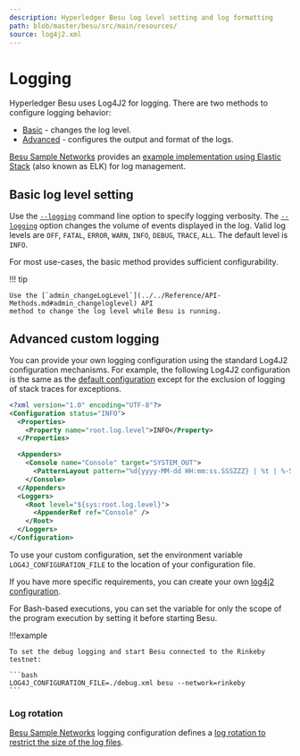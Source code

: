 ```yaml
---
description: Hyperledger Besu log level setting and log formatting
path: blob/master/besu/src/main/resources/
source: log4j2.xml
---
```


# Logging

Hyperledger Besu uses Log4J2 for logging. There are two methods to configure logging behavior:

* [Basic](#basic-log-level-setting) - changes the log level.
* [Advanced](#advanced-custom-logging) - configures the output and format of the logs.

[Besu Sample Networks](https://github.com/PegaSysEng/besu-sample-networks) provides an
[example implementation using Elastic Stack](Elastic-Stack.md) (also known as ELK) for log
management.

## Basic log level setting

Use the [`--logging`](../../Reference/CLI/CLI-Syntax.md#logging) command line option to specify
logging verbosity. The [`--logging`](../../Reference/CLI/CLI-Syntax.md#logging) option changes the
volume of events displayed in the log. Valid log levels are `OFF`, `FATAL`, `ERROR`, `WARN`,
`INFO`, `DEBUG`, `TRACE`, `ALL`. The default level is `INFO`.

For most use-cases, the basic method provides sufficient configurability.

!!! tip

    Use the [`admin_changeLogLevel`](../../Reference/API-Methods.md#admin_changeloglevel) API
    method to change the log level while Besu is running.

## Advanced custom logging

You can provide your own logging configuration using the standard Log4J2 configuration mechanisms.
For example, the following Log4J2 configuration is the same as the [default configuration] except
for the exclusion of logging of stack traces for exceptions.

```xml tab="debug.xml"
<?xml version="1.0" encoding="UTF-8"?>
<Configuration status="INFO">
  <Properties>
    <Property name="root.log.level">INFO</Property>
  </Properties>

  <Appenders>
    <Console name="Console" target="SYSTEM_OUT">
      <PatternLayout pattern="%d{yyyy-MM-dd HH:mm:ss.SSSZZZ} | %t | %-5level | %c{1} | %msg %throwable{short.message}%n" />
    </Console>
  </Appenders>
  <Loggers>
    <Root level="${sys:root.log.level}">
      <AppenderRef ref="Console" />
    </Root>
  </Loggers>
</Configuration>
```

To use your custom configuration, set the environment variable `LOG4J_CONFIGURATION_FILE` to the
location of your configuration file.

If you have more specific requirements, you can create your own
[log4j2 configuration](https://logging.apache.org/log4j/2.x/manual/configuration.html).

For Bash-based executions, you can set the variable for only the scope of the program execution by
setting it before starting Besu.

!!!example

    To set the debug logging and start Besu connected to the Rinkeby testnet:

    ```bash
    LOG4J_CONFIGURATION_FILE=./debug.xml besu --network=rinkeby
    ```

### Log rotation

[Besu Sample Networks](https://github.com/PegaSysEng/besu-sample-networks) logging configuration
defines a [log rotation to restrict the size of the log files].

<!-- Links -->
[default configuration]: https://github.com/hyperledger/besu/blob/master/besu/src/main/resources/log4j2.xml
[log rotation to restrict the size of the log files]: https://github.com/PegaSysEng/besu-sample-networks/blob/master/config/besu/log-config.xml